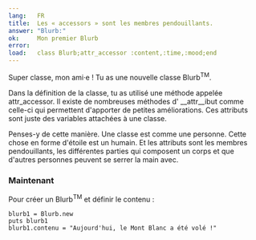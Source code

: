 ```yaml
---
lang:   FR
title:  Les « accessors » sont les membres pendouillants.
answer: "Blurb:"
ok:     Mon premier Blurb
error:
load:   class Blurb;attr_accessor :content,:time,:mood;end
---
```


Super classe, mon ami·e ! Tu as une nouvelle classe Blurb<sup>TM</sup>.

Dans la définition de la classe, tu as utilisé une méthode appelée attr\_accessor.
Il existe de nombreuses méthodes d' __attr__ibut comme celle-ci qui permettent d'apporter de petites améliorations.
Ces attributs sont juste des variables attachées à une classe.

Penses-y de cette manière. Une classe est comme une personne.
Cette chose en forme d'étoile est un humain.
Et les attributs sont les membres pendouillants, les différentes parties qui composent un corps et
que d'autres personnes peuvent se serrer la main avec.

### Maintenant
Pour créer un Blurb<sup>TM</sup> et définir le contenu :

    blurb1 = Blurb.new
    puts blurb1
    blurb1.contenu = "Aujourd'hui, le Mont Blanc a été volé !"
